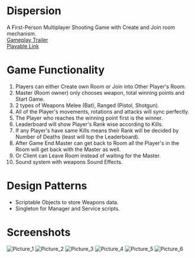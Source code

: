 # Dispersion
A First-Person Multiplayer Shooting Game with Create and Join room mechanism. </br>
[Gameplay Trailer](https://youtu.be/QRd7MDeFOuU) </br>
[Playable Link](https://kishore-karic.itch.io/dispersion) </br>

# Game Functionality
1. Players can either Create own Room or Join into Other Player's Room.
2. Master (Room owner) only chooses weapon, total winning points and Start Game.
3. 2 types of Weapons Melee (Bat), Ranged (Pistol, Shotgun).
4. All of the Player's movements, rotations and attacks will sync perfectly.
5. The Player who reaches the winning point first is the winner.
6. Leaderboard will show Player's Rank wise according to Kills.
7. If any Player's have same Kills means their Rank will be decided by Number of Deaths (least will top the Leaderboard).
8. After Game End Master can get back to Room all the Player's in the Room will get back with the Master as well.
9. Or Client can Leave Room instead of waiting for the Master.
10. Sound system with weapons Sound Effects.

# Design Patterns
* Scriptable Objects to store Weapons data.
* Singleton for Manager and Service scripts.

# Screenshots
![Picture_1](https://github.com/Kishore-Karic/Dispersion/assets/97879797/bf258433-b1f4-4344-9538-9a8a14b3c0c4)
![Picture_2](https://github.com/Kishore-Karic/Dispersion/assets/97879797/093aabc4-75bc-4889-9289-7350efcdd644)
![Picture_3](https://github.com/Kishore-Karic/Dispersion/assets/97879797/57f7d737-a8ca-4478-9631-cb5e7e75bd18)
![Picture_4](https://github.com/Kishore-Karic/Dispersion/assets/97879797/aadd6b92-e136-4edf-a041-52442f30c24f)
![Picture_5](https://github.com/Kishore-Karic/Dispersion/assets/97879797/ba32fd33-8aa6-484a-8dd5-e3de34ae6267)
![Picture_6](https://github.com/Kishore-Karic/Dispersion/assets/97879797/310fe537-9aa6-41db-8dae-e5013927d348)
